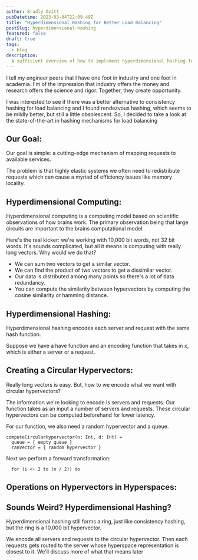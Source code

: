 ```yaml
---
author: Bradly Ovitt
pubDatetime: 2023-03-04T22:09:49Z
title: "Hyperdimensional Hashing for Better Load Balancing"
postSlug: hyperdimensional-hashing
featured: false
draft: true
tags:
  - blog
description:
  A sufficient overview of how to implement hyperdimensional hashing for load balancing.
---
```


I tell my engineer peers that I have one foot in industry and one foot in academia. I'm of the impression that industry offers the money and research offers the science and rigor. Together, they create opportunity.

I was interested to see if there was a better alternative to consistency hashing for load balancing and I found rendezvous hashing, which seems to be mildly better, but still a little obsolescent. So, I decided to take a look at the state-of-the-art in hashing mechanisms for load balancing

## Our Goal:

Our goal is simple: a cutting-edge mechanism of mapping requests to available services.

The problem is that highly elastic systems we often need to redistribute requests which can cause a myriad of efficiency issues like memory locality.

## Hyperdimensional Computing:

Hyperdimensional computing is a computing model based on scientific observations of how brains work. The primary observation being that large circuits are important to the brains computational model.

Here's the real kicker: we're working with 10,000 bit words, not 32 bit words. It's sounds complicated, but all it means is computing with really long vectors. Why would we do that?

- We can sum two vectors to get a similar vector.
- We can find the product of two vectors to get a dissimilar vector.
- Our data is distributed among many points so there's a lot of data redundancy.
- You can compute the similarity between hypervectors by computing the cosine similarity or hamming distance.

## Hyperdimensional Hashing:

Hyperdimensional hashing encodes each server and request with the same hash function. 

Suppose we have a have function and an encoding function that takes in x, which is either a server or a request. 

## Creating a Circular Hypervectors:

Really long vectors is easy. But, how to we encode what we want with circular hypervectors?

The information we're looking to encode is servers and requests. Our function takes as an input a number of servers and requests. These circular hypervectors can be computed beforehand for lower latency.

For our function, we also need a random hypervector and a queue. 
```
computeCircularHypervector(n: Int, d: Int) = 
  queue = { empty queue }
  ranVector = { random hypervector }
```
Next we perform a forward transformation:
```
  for (i <- 2 to (n / 2)) do

```

## Operations on Hypervectors in Hyperspaces:



## Sounds Weird? Hyperdimensional Hashing?

Hyperdimensional hashing still forms a ring, just like consistency hashing, but the ring is a 10,000 bit hypervector.

We encode all servers and requests to the circular hypervector. Then each requests gets routed to the server whose hyperspace representation is closest to it. We'll discuss more of what that means later